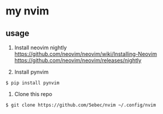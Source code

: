 # my nvim
## usage
1. Install neovim nightly  
https://github.com/neovim/neovim/wiki/Installing-Neovim  
https://github.com/neovim/neovim/releases/nightly

1. Install pynvim
  ```shell
  $ pip install pynvim
  ```

1. Clone this repo
  ```shell
  $ git clone https://github.com/5ebec/nvim ~/.config/nvim
  ```
